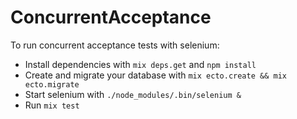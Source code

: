 # ConcurrentAcceptance

To run concurrent acceptance tests with selenium:

  * Install dependencies with `mix deps.get` and `npm install`
  * Create and migrate your database with `mix ecto.create && mix ecto.migrate`
  * Start selenium with `./node_modules/.bin/selenium &`
  * Run `mix test`
